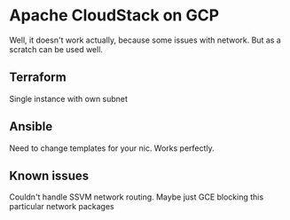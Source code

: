 # Apache CloudStack on GCP
Well, it doesn't work actually, because some issues with network. But as a scratch can be used well.

## Terraform
Single instance with own subnet

## Ansible
Need to change templates for your nic. Works perfectly.

## Known issues
Couldn't handle SSVM network routing. Maybe just GCE blocking this particular network packages

